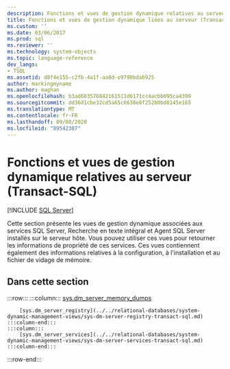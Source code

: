 ```yaml
---
description: Fonctions et vues de gestion dynamique relatives au serveur (Transact-SQL)
title: Fonctions et vues de gestion dynamique liées au serveur (Transact-SQL) | Microsoft Docs
ms.custom: ''
ms.date: 03/06/2017
ms.prod: sql
ms.reviewer: ''
ms.technology: system-objects
ms.topic: language-reference
dev_langs:
- TSQL
ms.assetid: d8f4e155-c2fb-4a1f-aa0d-e9790bdab925
author: markingmyname
ms.author: maghan
ms.openlocfilehash: b3ad603576842161511d6171cc4acbb095ca4399
ms.sourcegitcommit: dd36d1cbe32cd5a65c6638e8f252b0bd8145e165
ms.translationtype: MT
ms.contentlocale: fr-FR
ms.lasthandoff: 09/08/2020
ms.locfileid: "89542387"
---
```

# <a name="server-related-dynamic-management-views-and-functions-transact-sql"></a>Fonctions et vues de gestion dynamique relatives au serveur (Transact-SQL)
[!INCLUDE [SQL Server](../../includes/applies-to-version/sqlserver.md)]

  Cette section présente les vues de gestion dynamique associées aux services SQL Server, Recherche en texte intégral et Agent SQL Server installés sur le serveur hôte. Vous pouvez utiliser ces vues pour retourner les informations de propriété de ces services. Ces vues contiennent également des informations relatives à la configuration, à l'installation et au fichier de vidage de mémoire.  
  
## <a name="in-this-section"></a>Dans cette section  

:::row:::
    :::column:::
        [sys.dm_server_memory_dumps](../../relational-databases/system-dynamic-management-views/sys-dm-server-memory-dumps-transact-sql.md)

        [sys.dm_server_registry](../../relational-databases/system-dynamic-management-views/sys-dm-server-registry-transact-sql.md)
    :::column-end:::
    :::column:::
        [sys.dm_server_services](../../relational-databases/system-dynamic-management-views/sys-dm-server-services-transact-sql.md)
    :::column-end:::
:::row-end:::

